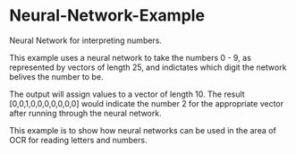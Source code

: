 # Neural-Network-Example
Neural Network for interpreting numbers.

This example uses a neural network to take the numbers 0 - 9, as represented by vectors of length 25, and indictates
which digit the network belives the number to be.

The output will assign values to a vector of length 10.
The result [0,0,1,0,0,0,0,0,0,0] would indicate the number  2 for the appropriate vector after running through the neural network.


This example is to show how neural networks can be used in the area of OCR for reading letters and numbers.
